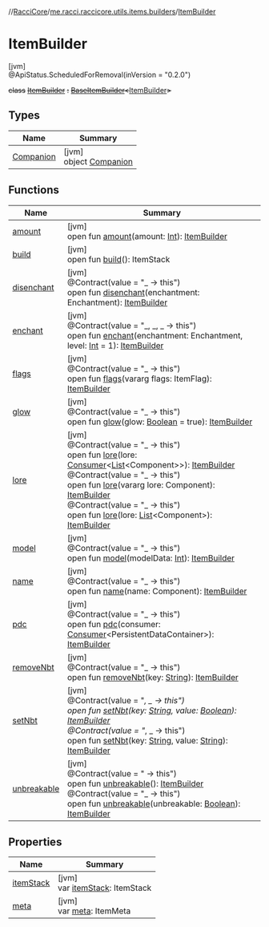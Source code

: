 //[RacciCore](../../../index.md)/[me.racci.raccicore.utils.items.builders](../index.md)/[ItemBuilder](index.md)

# ItemBuilder

[jvm]\
@ApiStatus.ScheduledForRemoval(inVersion = "0.2.0")

~~class~~ [~~ItemBuilder~~](index.md) ~~:~~ [~~BaseItemBuilder~~](../-base-item-builder/index.md)~~&lt;~~[ItemBuilder](index.md)~~&gt;~~

## Types

| Name | Summary |
|---|---|
| [Companion](-companion/index.md) | [jvm]<br>object [Companion](-companion/index.md) |

## Functions

| Name | Summary |
|---|---|
| [amount](../-base-item-builder/amount.md) | [jvm]<br>open fun [amount](../-base-item-builder/amount.md)(amount: [Int](https://kotlinlang.org/api/latest/jvm/stdlib/kotlin/-int/index.html)): [ItemBuilder](index.md) |
| [build](../-base-item-builder/build.md) | [jvm]<br>open fun [build](../-base-item-builder/build.md)(): ItemStack |
| [disenchant](../-base-item-builder/disenchant.md) | [jvm]<br>@Contract(value = "_ -&gt; this")<br>open fun [disenchant](../-base-item-builder/disenchant.md)(enchantment: Enchantment): [ItemBuilder](index.md) |
| [enchant](../-base-item-builder/enchant.md) | [jvm]<br>@Contract(value = "_, _, _ -&gt; this")<br>open fun [enchant](../-base-item-builder/enchant.md)(enchantment: Enchantment, level: [Int](https://kotlinlang.org/api/latest/jvm/stdlib/kotlin/-int/index.html) = 1): [ItemBuilder](index.md) |
| [flags](../-base-item-builder/flags.md) | [jvm]<br>@Contract(value = "_ -&gt; this")<br>open fun [flags](../-base-item-builder/flags.md)(vararg flags: ItemFlag): [ItemBuilder](index.md) |
| [glow](../-base-item-builder/glow.md) | [jvm]<br>@Contract(value = "_ -&gt; this")<br>open fun [glow](../-base-item-builder/glow.md)(glow: [Boolean](https://kotlinlang.org/api/latest/jvm/stdlib/kotlin/-boolean/index.html) = true): [ItemBuilder](index.md) |
| [lore](../-base-item-builder/lore.md) | [jvm]<br>@Contract(value = "_ -&gt; this")<br>open fun [lore](../-base-item-builder/lore.md)(lore: [Consumer](https://docs.oracle.com/javase/8/docs/api/java/util/function/Consumer.html)&lt;[List](https://kotlinlang.org/api/latest/jvm/stdlib/kotlin.collections/-list/index.html)&lt;Component&gt;&gt;): [ItemBuilder](index.md)<br>@Contract(value = "_ -&gt; this")<br>open fun [lore](../-base-item-builder/lore.md)(vararg lore: Component): [ItemBuilder](index.md)<br>@Contract(value = "_ -&gt; this")<br>open fun [lore](../-base-item-builder/lore.md)(lore: [List](https://kotlinlang.org/api/latest/jvm/stdlib/kotlin.collections/-list/index.html)&lt;Component&gt;): [ItemBuilder](index.md) |
| [model](../-base-item-builder/model.md) | [jvm]<br>@Contract(value = "_ -&gt; this")<br>open fun [model](../-base-item-builder/model.md)(modelData: [Int](https://kotlinlang.org/api/latest/jvm/stdlib/kotlin/-int/index.html)): [ItemBuilder](index.md) |
| [name](../-base-item-builder/name.md) | [jvm]<br>@Contract(value = "_ -&gt; this")<br>open fun [name](../-base-item-builder/name.md)(name: Component): [ItemBuilder](index.md) |
| [pdc](../-base-item-builder/pdc.md) | [jvm]<br>@Contract(value = "_ -&gt; this")<br>open fun [pdc](../-base-item-builder/pdc.md)(consumer: [Consumer](https://docs.oracle.com/javase/8/docs/api/java/util/function/Consumer.html)&lt;PersistentDataContainer&gt;): [ItemBuilder](index.md) |
| [removeNbt](../-base-item-builder/remove-nbt.md) | [jvm]<br>@Contract(value = "_ -&gt; this")<br>open fun [removeNbt](../-base-item-builder/remove-nbt.md)(key: [String](https://kotlinlang.org/api/latest/jvm/stdlib/kotlin/-string/index.html)): [ItemBuilder](index.md) |
| [setNbt](../-base-item-builder/set-nbt.md) | [jvm]<br>@Contract(value = "_, _ -&gt; this")<br>open fun [setNbt](../-base-item-builder/set-nbt.md)(key: [String](https://kotlinlang.org/api/latest/jvm/stdlib/kotlin/-string/index.html), value: [Boolean](https://kotlinlang.org/api/latest/jvm/stdlib/kotlin/-boolean/index.html)): [ItemBuilder](index.md)<br>@Contract(value = "_, _ -&gt; this")<br>open fun [setNbt](../-base-item-builder/set-nbt.md)(key: [String](https://kotlinlang.org/api/latest/jvm/stdlib/kotlin/-string/index.html), value: [String](https://kotlinlang.org/api/latest/jvm/stdlib/kotlin/-string/index.html)): [ItemBuilder](index.md) |
| [unbreakable](../-base-item-builder/unbreakable.md) | [jvm]<br>@Contract(value = " -&gt; this")<br>open fun [unbreakable](../-base-item-builder/unbreakable.md)(): [ItemBuilder](index.md)<br>@Contract(value = "_ -&gt; this")<br>open fun [unbreakable](../-base-item-builder/unbreakable.md)(unbreakable: [Boolean](https://kotlinlang.org/api/latest/jvm/stdlib/kotlin/-boolean/index.html)): [ItemBuilder](index.md) |

## Properties

| Name | Summary |
|---|---|
| [itemStack](../-base-item-builder/item-stack.md) | [jvm]<br>var [itemStack](../-base-item-builder/item-stack.md): ItemStack |
| [meta](../-base-item-builder/meta.md) | [jvm]<br>var [meta](../-base-item-builder/meta.md): ItemMeta |
